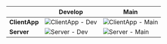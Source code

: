 | | Develop | Main |
| --- | --- | --- |
| **ClientApp** | ![ClientApp - Dev](https://github.com/kacpersmal/photo-forge/actions/workflows/client.build.yml/badge.svg?branch=develop) | ![ClientApp - Main](https://github.com/kacpersmal/photo-forge/actions/workflows/client.build.yml/badge.svg?branch=main) |
| **Server** | ![Server - Dev](https://github.com/kacpersmal/photo-forge/actions/workflows/server.build.yml/badge.svg?branch=develop) | ![Server - Main](https://github.com/kacpersmal/photo-forge/actions/workflows/server.build.yml/badge.svg?branch=main) |